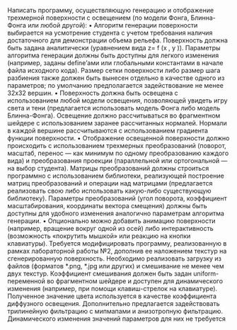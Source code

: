 Написать программу, осуществляющую генерацию и отображение трехмерной поверхности
с освещением (по модели Фонга, Блинна-Фонга или любой другой):
• Алгоритм генерации поверхности выбирается на усмотрение студента с учетом
требования наличия достаточного для демонстрации объема рельефа. Поверхность
должна быть задана аналитически (уравнением вида z= f (x , y )). Параметры алгоритма
генерации должны быть доступны для легкого изменения (например, заданы define’ами
или глобальными константами в начале файла исходного кода). Размер сетки поверхности
либо размер шага разбиения также должен быть вынесен отдельно в качестве одного из
параметров; по умолчанию предполагается задействование не менее 32х32 вершин.
• Поверхность должна быть освещена с использованием любой модели освещения,
позволяющей увидеть игру света и тени (предлагается использовать модель Фонга либо
модель Блинна-Фонга). Освещение должно рассчитываться во фрагментном шейдере с
использованием заранее рассчитанных нормалей. Нормали в каждой вершине
рассчитываются с использованием градиента функции поверхности.
• Отображение освещенной поверхности должно происходить с использованием
трехмерных преобразований (поворот, масштаб, перенос — как минимум по одному
преобразованию каждого вида) и преобразования проекции (параллельной или
ортогональной — на выбор студента). Матрицы преобразований должны строиться
программно с использованием библиотеки, реализующей построение матриц
преобразований и операции над матрицами (предлагается реализовать свою либо
использовать какую-либо существующую библиотеку). Параметры преобразований (угол
поворота, коэффициент масштабирования, координаты вектора смещения) должны быть
доступны для удобного изменения аналогично параметрам алгоритма генерации.
• Опционально можно добавить анимацию поверхности (например, вращение вокруг
одной из осей) либо интерактивность (возможность «покрутить мышкой» или реакцию
на кнопки клавиатуры).
Требуется модифицировать программу, реализованную в рамках лабораторной работы №2,
дополнив ее наложением текстур на сгенерированную поверхность. Необходимо реализовать
загрузку из файлов (форматов *.png, *.jpg или других) и смешивание не менее чем двух текстур.
Коэффициент смешивания должен быть задан uniform-переменной во фрагментном шейдере и
доступен для динамического изменения (например, при помощи клавиш-стрелок на клавиатуре).
Полученное значение цвета используется в качестве коэффициента диффузного освещения.
Дополнительно предлагается задействовать трилинейную фильтрацию с мипмапами и
анизотропную фильтрацию. Динамического изменения значений параметров для них
не требуется
